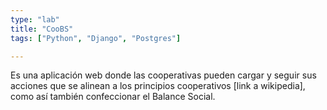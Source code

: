 ```yaml
---
type: "lab"
title: "CooBS"
tags: ["Python", "Django", "Postgres"]

---
```


Es una aplicación web donde las cooperativas pueden cargar y seguir sus acciones que se alinean a los principios cooperativos [link a wikipedia], como así también confeccionar el Balance Social.